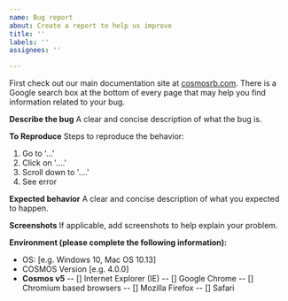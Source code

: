 ```yaml
---
name: Bug report
about: Create a report to help us improve
title: ''
labels: ''
assignees: ''

---
```


First check out our main documentation site at [cosmosrb.com](https://cosmosrb.com). There is a Google search box at the bottom of every page that may help you find information related to your bug.

**Describe the bug**
A clear and concise description of what the bug is.

**To Reproduce**
Steps to reproduce the behavior:
1. Go to '...'
2. Click on '....'
3. Scroll down to '....'
4. See error

**Expected behavior**
A clear and concise description of what you expected to happen.

**Screenshots**
If applicable, add screenshots to help explain your problem.

**Environment (please complete the following information):**
 - OS: [e.g. Windows 10, Mac OS 10.13]
 - COSMOS Version [e.g. 4.0.0]
 - **Cosmos v5**
   -- [] Internet Explorer (IE)
   -- [] Google Chrome
   -- [] Chromium based browsers
   -- [] Mozilla Firefox
   -- [] Safari
